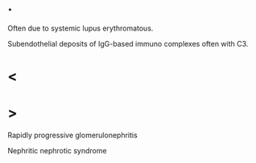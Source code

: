 # .

Often due to systemic lupus erythromatous.

Subendothelial deposits of IgG-based immuno complexes often with C3.

# <

# >

Rapidly progressive glomerulonephritis

Nephritic nephrotic syndrome
